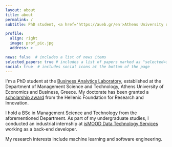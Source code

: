 ```yaml
---
layout: about
title: about
permalink: /
subtitle: PhD student, <a href='https://aueb.gr/en'>Athens University of Economics and Business</a>

profile:
  align: right
  image: prof_pic.jpg
  address: >

news: false  # includes a list of news items
selected_papers: true # includes a list of papers marked as "selected={true}"
social: true  # includes social icons at the bottom of the page
---
```


I'm a PhD student at the [Business Analytics Laboratory](https://www.balab.aueb.gr/),
established at the Department of Management Science and Technology,
Athens University of Economics and Business, Greece.
My doctorate has been granted a [scholarship award](https://www.elidek.gr/en/call/3rd-call-for-h-f-r-i-scholarships-for-phd-candidates/)
from the Hellenic Foundation for Research and Innovation.

I hold a BSc in Management Science and Technology from the aforementioned Department.
As part of my undergraduate studies,
I conducted an industrial internship at [isMOOD Data Technology Services](https://ismood.com/)
working as a back-end developer.

My research interests include machine learning and software engineering.
